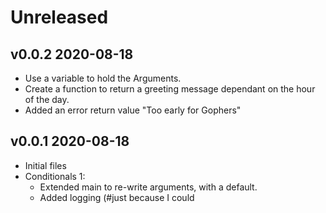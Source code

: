 
# Unreleased

## v0.0.2 2020-08-18

- Use a variable to hold the Arguments.
- Create a function to return a greeting message dependant on the hour of the day.
- Added an error return value "Too early for Gophers"

## v0.0.1 2020-08-18

- Initial files
- Conditionals 1:
  - Extended main to re-write arguments, with a default.
  - Added logging (#just because I could
